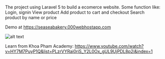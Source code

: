 The project using Laravel 5 to build a ecomerce website. Some function like:
Login, signin
View product
Add product to cart and checkout
Search product by name or price

Demo at https://seaseabakery.000webhostapp.com

![alt text](https://drive.google.com/file/d/1lc7RrY_d1FY55pBDZkE0yIv1iaAjm9RO/view?usp=sharing)


Learn from Khoa Pham Academy:
https://www.youtube.com/watch?v=HY7M7PuyP1Q&list=PLzrVYRai0riS_Y2L0Ox_gUL9UjPDL8p2i&index=1